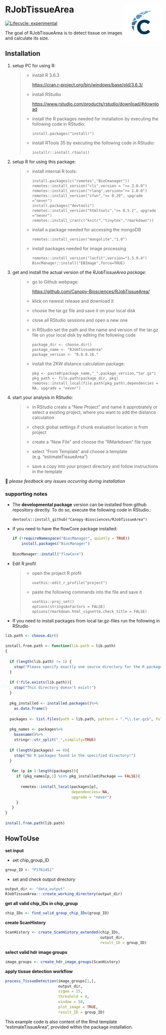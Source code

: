 
<!-- README.md is generated from README.Rmd. Please edit that file -->

# RJobTissueArea <img src='man/figures/logo.png' align="right" height="120" />

<!-- badges: start -->

[![Lifecycle:
experimental](https://img.shields.io/badge/lifecycle-experimental-orange.svg)](https://lifecycle.r-lib.org/articles/stages.html#experimental)
<!-- badges: end -->

The goal of RJobTissueArea is to detect tissue on images and calculate
its size.

## Installation

1.  setup PC for using R:

    > -   install R 3.6.3
    >
    >     <https://cran.r-project.org/bin/windows/base/old/3.6.3/>
    >
    > -   install RStudio
    >
    >     <https://www.rstudio.com/products/rstudio/download/#download>
    >
    > -   install the R packages needed for installation by executing
    >     the following code in RStudio:
    >
    >         install.packages("installr")
    >
    > -   install RTools 35 by executing the following code in RStudio:
    >
    >         installr::install.rtools()

2.  setup R for using this package:

    > -   install internal R tools:
    >
    >         install.packages(c("remotes","BioCmanager"))
    >         remotes::install_version("cli",version = ">= 3.0.0")
    >         remotes::install_version("rlang",version=">= 1.0.0")
    >         remotes::install_version("xfun",">= 0.29", upgrade ="never")
    >         install.packages("devtools")
    >         remotes::install_version("htmltools",">= 0.5.2", upgrade ="never")
    >         remotes::install_cran(c("knitr","tinytex","rmarkdown"))
    >
    > -   install a package needed for accessing the mongoDB
    >
    >         remotes::install_version("mongolite","1.0")
    >
    > -   install packages needed for image processing
    >
    >         remotes::install_version("locfit",version="1.5.9.4")
    >         BiocManager::install("EBImage",force=TRUE)

3.  get and install the actual version of the *RJobTissueArea package*:

    > -   go to Github webpage:
    >
    >     <https://github.com/Canopy-Biosciences/RJobTissueArea/>
    >
    > -   klick on newest release and download it
    >
    > -   choose the tar.gz file and save it on your local disk
    >
    > -   close all RStudio sessions and open a new one
    >
    > -   in RStudio set the path and the name and version of the tar.gz
    >     file on your local disk by editing the following code
    >
    >         package_dir <- choose.dir()
    >         package_name <- "RJobTissueArea"
    >         package_version <- "0.0.0.16."
    >
    > -   install the ZKW distance calculation package:
    >
    >         pkg <- paste0(package_name,"_",package_version,"tar.gz")
    >         pkg_path <- file.path(package_dir, pkg)
    >         remotes::install_local(file.path(pkg_path),dependencies = NA, upgrade = "never")

4.  start your analysis in RStudio:

    > -   in RStudio create a “New Project” and name it approbiately or
    >     select a existing project, where you want to add the distance
    >     calculation
    >
    > -   check global settings if chunk evaluation location is from
    >     project
    >
    > -   create a “New File” and choose the “RMarkdown” file type
    >
    > -   select “From Template” and choose a template
    >     (e.g. “estimateTissueArea”)
    >
    > -   save a copy into your project directory and follow
    >     instructions in the template

💌 *please feedback any issues occurring during installation*

### supporting notes

-   The **developmental package** version can be installed from github
    repository directly. To do so, execute the following code in
    RStudio.:

        devtools::install_github("Canopy-Biosciences/RJobTissueArea")

-   If you need to have the flowCore package installed:

    ``` r
    if (!requireNamespace("BiocManager", quietly = TRUE))
        install.packages("BiocManager")

    BiocManager::install("flowCore")
    ```

-   Edit R profil

    > -   open the project R profil
    >
    >         usethis::edit_r_profile("project")
    >
    > -   paste the following commands into the file and save it
    >
    >         usethis::proj_set()
    >         options(stringsAsFactors = FALSE)
    >         options(rmarkdown.html_vignette.check_title = FALSE)

-   If you need to install packages from local tar.gz-files run the
    following in RStudio

``` r
lib.path <- choose.dir()

install.from.path <- function(lib.path = lib.path)
{

  if (length(lib.path) != 1) {
    stop("Please specify exactly one source directory for the R packages!")
  }

  if (!file.exists(lib.path)){
    stop("This directory doesn't exist!")
  }

  pkg_installed <- installed.packages()%>%
    as.data.frame()

  packages <- list.files(path = lib.path, pattern = ".*\\.tar.gz$", full.names = TRUE)

  pkg_names <- packages%>%
    basename()%>%
    stringr::str_split("_",simplify=TRUE)

  if (length(packages) == 0){
    stop("No R packages found in the specified directory!")
  }

   for (p in 1:length(packages)){
     if (pkg_names[p,1] %in% pkg_installed$Package == FALSE){

       remotes::install_local(packages[p],
                              dependencies= NA,
                              upgrade = "never")
     }
   }
}

install.from.path(lib.path)
```

## HowToUse

**set input**

-   set chip_group_ID

``` r
group_ID <- "P1761451"
```

-   set and check output directory

``` r
output_dir <- "data_output"
RJobTissueArea:::create_working_directory(output_dir)
```

**get all valid chip_IDs in chip_group**

``` r
chip_IDs <- find_valid_group_chip_IDs(group_ID)
```

**create ScanHistory**

``` r
ScanHistory <- create_ScanHistory_extended(chip_IDs,
                                           output_dir,
                                           result_ID = group_ID)
```

**select valid hdr image groups**

``` r
image_groups <- create_hdr_image_groups(ScanHistory)
```

**apply tissue detection workflow**

``` r
process_TissueDetection(image_groups[1,],
                        output_dir,
                        sigma = 15,
                        threshold = 4,
                        window = 50,
                        plot_image = TRUE,
                        result_ID = group_ID)
```

This example code is also content of the Rmd template
“estimateTissueArea”, provided within the package installation.

